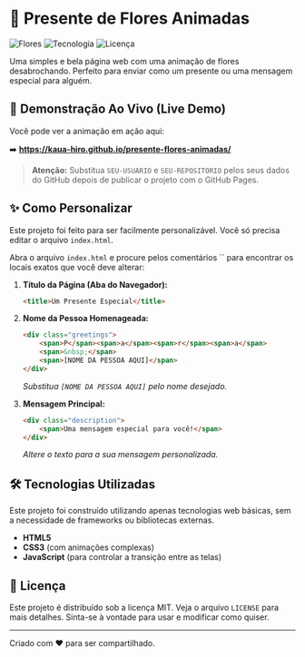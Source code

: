 # 💌 Presente de Flores Animadas

![Flores](https://img.shields.io/badge/Presente-Flores%20Animadas-blueviolet) ![Tecnologia](https://img.shields.io/badge/HTML%20%26%20CSS-Puro-orange) ![Licença](https://img.shields.io/badge/licen%C3%A7a-MIT-green)

Uma simples e bela página web com uma animação de flores desabrochando. Perfeito para enviar como um presente ou uma mensagem especial para alguém.

## 🚀 Demonstração Ao Vivo (Live Demo)

Você pode ver a animação em ação aqui:

➡️ **https://kaua-hiro.github.io/presente-flores-animadas/**

> **Atenção:** Substitua `SEU-USUARIO` e `SEU-REPOSITORIO` pelos seus dados do GitHub depois de publicar o projeto com o GitHub Pages.

## ✨ Como Personalizar

Este projeto foi feito para ser facilmente personalizável. Você só precisa editar o arquivo `index.html`.

Abra o arquivo `index.html` e procure pelos comentários `` para encontrar os locais exatos que você deve alterar:

1.  **Título da Página (Aba do Navegador):**
    ```html
    <title>Um Presente Especial</title>
    ```

2.  **Nome da Pessoa Homenageada:**
    ```html
    <div class="greetings">
        <span>P</span><span>a</span><span>r</span><span>a</span>
        <span>&nbsp;</span>
        <span>[NOME DA PESSOA AQUI]</span>
    </div>
    ```
    *Substitua `[NOME DA PESSOA AQUI]` pelo nome desejado.*

3.  **Mensagem Principal:**
    ```html
    <div class="description">
        <span>Uma mensagem especial para você!</span>
    </div>
    ```
    *Altere o texto para a sua mensagem personalizada.*

## 🛠️ Tecnologias Utilizadas

Este projeto foi construído utilizando apenas tecnologias web básicas, sem a necessidade de frameworks ou bibliotecas externas.

* **HTML5**
* **CSS3** (com animações complexas)
* **JavaScript** (para controlar a transição entre as telas)

## 📄 Licença

Este projeto é distribuído sob a licença MIT. Veja o arquivo `LICENSE` para mais detalhes. Sinta-se à vontade para usar e modificar como quiser.

---

Criado com ❤️ para ser compartilhado.
